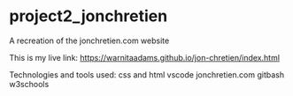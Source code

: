 # project2_jonchretien
A recreation of the jonchretien.com website

This is my live link: https://warnitaadams.github.io/jon-chretien/index.html

Technologies and tools used:
css and html
vscode
jonchretien.com
gitbash
w3schools
